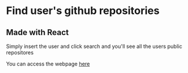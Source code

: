# Find user's github repositories

## Made with React

Simply insert the user and click search and you'll see all the users public repositores

You can access the webpage [here](url)